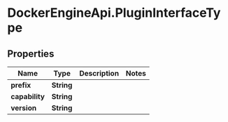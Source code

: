 # DockerEngineApi.PluginInterfaceType

## Properties

Name | Type | Description | Notes
------------ | ------------- | ------------- | -------------
**prefix** | **String** |  | 
**capability** | **String** |  | 
**version** | **String** |  | 



